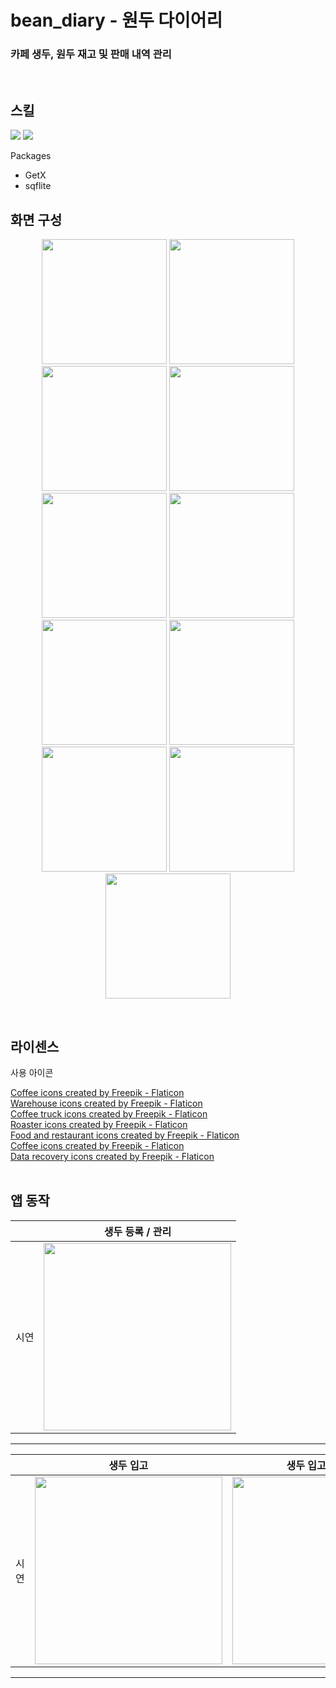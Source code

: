 # bean_diary - 원두 다이어리
### 카페 생두, 원두 재고 및 판매 내역 관리
<br>

## 스킬
<img src="https://img.shields.io/badge/Dart-0175C2?style=for-the-badge&logo=Dart&logoColor=white"> <img src="https://img.shields.io/badge/Flutter-02569B?style=for-the-badge&logo=Flutter&logoColor=white">

Packages
- GetX
- sqflite
  <br>

## 화면 구성
<p align="center">
  <img src="https://github.com/NamGideokk/bean_diary/assets/96227239/b6bbfccf-a328-45fd-9300-23caaa209ce1" width="200px">
  <img src="https://github.com/NamGideokk/bean_diary/assets/96227239/ecde1e86-987f-4c14-8d0a-5b67d3320495" width="200px">
  <img src="https://github.com/NamGideokk/bean_diary/assets/96227239/59604609-3a8d-49d7-824b-cb074981eec9" width="200px">
  <img src="https://github.com/NamGideokk/bean_diary/assets/96227239/663f5c86-8b22-4bb1-8665-c4a94c06f7ea" width="200px">
  <img src="https://github.com/NamGideokk/bean_diary/assets/96227239/a334a2b7-c270-46b5-b8b5-c5af4bcc6abc" width="200px">
  <img src="https://github.com/NamGideokk/bean_diary/assets/96227239/21f45998-0f08-4f81-8778-d879f922eea4" width="200px">
  <img src="https://github.com/NamGideokk/bean_diary/assets/96227239/5687a77c-8fe8-4bba-8169-38015e70d0a2" width="200px">
  <img src="https://github.com/NamGideokk/bean_diary/assets/96227239/246d4289-b193-4e12-aefd-ea7d4329bf64" width="200px">
  <img src="https://github.com/NamGideokk/bean_diary/assets/96227239/7f07fd13-ce26-4ac1-a7cd-c261bec1ab17" width="200px">
  <img src="https://github.com/NamGideokk/bean_diary/assets/96227239/7515b3e9-1911-414d-ad30-eaae54dd50d7" width="200px">
  <img src="https://github.com/NamGideokk/bean_diary/assets/96227239/af84d03a-9369-49af-afc6-fb7888a1b2e9" width="200px">
</p>
<br>

## 라이센스
사용 아이콘


<a href="https://www.flaticon.com/free-icons/coffee" title="coffee icons">Coffee icons created by Freepik - Flaticon</a><br>
<a href="https://www.flaticon.com/free-icons/warehouse" title="warehouse icons">Warehouse icons created by Freepik - Flaticon</a><br>
<a href="https://www.flaticon.com/free-icons/coffee-truck" title="coffee truck icons">Coffee truck icons created by Freepik - Flaticon</a><br>
<a href="https://www.flaticon.com/free-icons/roaster" title="roaster icons">Roaster icons created by Freepik - Flaticon</a><br>
<a href="https://www.flaticon.com/free-icons/food-and-restaurant" title="food and restaurant icons">Food and restaurant icons created by Freepik - Flaticon</a><br>
<a href="https://www.flaticon.com/free-icons/coffee" title="coffee icons">Coffee icons created by Freepik - Flaticon</a><br>
<a href="https://www.flaticon.com/free-icons/data-recovery" title="data recovery icons">Data recovery icons created by Freepik - Flaticon</a><br>
<br>

## 앱 동작
| |생두 등록 / 관리
|-|------------|
|시연|<img src="https://github.com/NamGideokk/bean_diary/assets/96227239/5f52c84a-c709-46b3-9b6c-d9d140a44d29" width="300px">
- - -
|    |생두 입고   |생두 입고 - 초기화    |생두 입고 - 에러 안내
|----|-------|-------|------
|시연|<img src="https://github.com/NamGideokk/bean_diary/assets/96227239/5f52c84a-c709-46b3-9b6c-d9d140a44d29" width="300px">|<img src="https://github.com/NamGideokk/bean_diary/assets/96227239/73e6b7a3-064c-4418-b5aa-d735288f1050" width="300px">|<img src="https://github.com/NamGideokk/bean_diary/assets/96227239/a6d94584-716c-4f94-9cb4-7e7a98d75510" width="300px">
- - -




